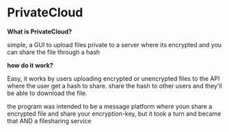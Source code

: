 # PrivateCloud

**What is PrivateCloud?**

simple, a GUI to upload files private to a server where its encrypted and you can share the file through a hash

**how do it work?**

Easy, it works by users uploading encrypted or unencrypted files to the API where the user get a hash to share. share the hash to other users and they'll be able to download the file.

the program was intended to be a message platform where youn share a encrypted file and share your encryption-key, but it took a turn and became that AND a filesharing service
